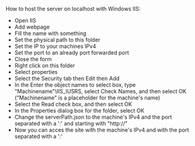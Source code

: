 How to host the server on localhost with Windows IIS:
- Open IIS
- Add webpage
- Fill the name with something
- Set the physical path to this folder
- Set the IP to your machines IPv4
- Set the port to an already port forwarded port
- Close the form
- Right click on this folder
- Select properties
- Select the Security tab then Edit then Add
- In the Enter the object names to select box, type "Machinename"\IIS_IUSRS, select Check Names, and then select OK ("Machinename" is a placeholder for the machine's name)
- Select the Read check box, and then select OK
- In the Properties dialog box for the folder, select OK
- Change the serverPath.json to the machine's IPv4 and the port separated with a ':' and starting with "http://"
- Now you can acces the site with the machine's IPv4 and with the port separated with a ':'